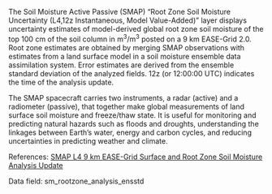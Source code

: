 The Soil Moisture Active Passive (SMAP) “Root Zone Soil Moisture Uncertainty (L4,12z Instantaneous, Model Value-Added)” layer displays uncertainty estimates of model-derived global root zone soil moisture of the top 100 cm of the soil column in m<sup>3</sup>/m<sup>3</sup> posted on a 9 km EASE-Grid 2.0. Root zone estimates are obtained by merging SMAP observations with estimates from a land surface model in a soil moisture ensemble data assimilation system.  Error estimates are derived from the ensemble standard deviation of the analyzed fields. 12z (or 12:00:00 UTC) indicates the time of the analysis update.

The SMAP spacecraft carries two instruments, a radar (active) and a radiometer (passive), that together make global measurements of land surface soil moisture and freeze/thaw state. It is useful for monitoring and predicting natural hazards such as floods and droughts, understanding the linkages between Earth’s water, energy and carbon cycles, and reducing uncertainties in predicting weather and climate.

References: [SMAP L4 9 km EASE-Grid Surface and Root Zone Soil Moisture Analysis Update](https://nsidc.org/data/spl4smau/)

Data field: sm_rootzone_analysis_ensstd
